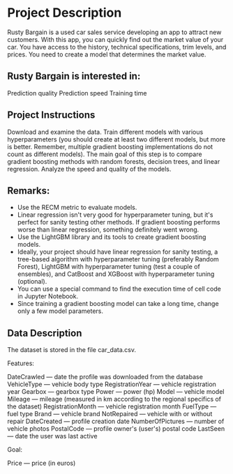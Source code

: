 # Project Description
Rusty Bargain is a used car sales service developing an app to attract new customers. With this app, you can quickly find out the market value of your car. You have access to the history, technical specifications, trim levels, and prices. You need to create a model that determines the market value.

## Rusty Bargain is interested in:

Prediction quality
Prediction speed
Training time

## Project Instructions
Download and examine the data.
Train different models with various hyperparameters (you should create at least two different models, but more is better. Remember, multiple gradient boosting implementations do not count as different models). The main goal of this step is to compare gradient boosting methods with random forests, decision trees, and linear regression.
Analyze the speed and quality of the models.

## Remarks:

- Use the RECM metric to evaluate models.
- Linear regression isn't very good for hyperparameter tuning, but it's perfect for sanity testing other methods. If gradient boosting performs worse than linear regression, something definitely went wrong.
- Use the LightGBM library and its tools to create gradient boosting models.
- Ideally, your project should have linear regression for sanity testing, a tree-based algorithm with hyperparameter tuning (preferably Random Forest), LightGBM with hyperparameter tuning (test a couple of ensembles), and CatBoost and XGBoost with hyperparameter tuning (optional).
- You can use a special command to find the execution time of cell code in Jupyter Notebook.
- Since training a gradient boosting model can take a long time, change only a few model parameters.

## Data Description
The dataset is stored in the file car_data.csv.

Features:

DateCrawled — date the profile was downloaded from the database
VehicleType — vehicle body type
RegistrationYear — vehicle registration year
Gearbox — gearbox type
Power — power (hp)
Model — vehicle model
Mileage — mileage (measured in km according to the regional specifics of the dataset)
RegistrationMonth — vehicle registration month
FuelType — fuel type
Brand — vehicle brand
NotRepaired — vehicle with or without repair
DateCreated — profile creation date
NumberOfPictures — number of vehicle photos
PostalCode — profile owner's (user's) postal code
LastSeen — date the user was last active

Goal:

Price — price (in euros)
